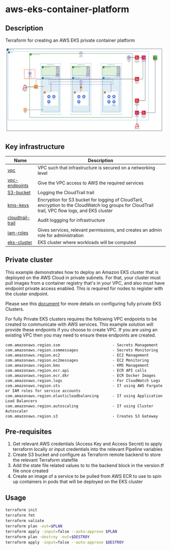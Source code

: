 # aws-eks-container-platform

## Description
Terraform for creating an AWS EKS private container platform

![Container Platform](docs/eks-container-platform.png)

## Key infrastructure

| Name | Description |
|------|------|
| [vpc]( https://github.com/terraform-aws-modules/terraform-aws-vpc.git) | VPC such that infrastructure is secured on a networking level |
| [vpc-endpoints](https://github.com/terraform-aws-modules/terraform-aws-vpc.git) | Give the VPC access to AWS the required services  |
| [S3-bucket](https://github.com/terraform-aws-modules/terraform-aws-s3-bucket.git) | Logging the CloudTrail trail |
| [kms-keys](https://github.com/terraform-aws-modules/terraform-aws-kms.git) | Encryption for S3 bucket for logging of CloudTaril, encryption to the CloudWatch log groups for CloudTrail trail, VPC flow logs, and EKS cluster |
| [cloudtrail-trail](https://github.com/cloudposse/terraform-aws-cloudtrail.git) | Audit loggging for infrastructure |
| [iam-roles](https://registry.terraform.io/providers/hashicorp/aws/latest/docs/resources/iam_role) | Gives services, relevant permissions, and creates an admin role for administration |
| [eks-cluster](https://github.com/terraform-aws-modules/terraform-aws-eks.git) | EKS cluster where workloads will be computed |

## Private cluster

This example demonstrates how to deploy an Amazon EKS cluster that is deployed on the AWS Cloud in private subnets. For that, your cluster must pull images from a container registry that's in your VPC, and also must have endpoint private access enabled. This is required for nodes to register with the cluster endpoint.

Please see this [document](https://docs.aws.amazon.com/eks/latest/userguide/private-clusters.html) for more details on configuring fully private EKS Clusters.

For fully Private EKS clusters requires the following VPC endpoints to be created to communicate with AWS services. This example solution will provide these endpoints if you choose to create VPC. If you are using an existing VPC then you may need to ensure these endpoints are created.

    com.amazonaws.region.ssm                       - Secrets Management
    com.amazonaws.region.ssmmessages               - Secrets Monitoring
    com.amazonaws.region.ec2                       - EC2 Management
    com.amazonaws.region.ec2messages               - EC2 Monitoring
    com.amazonaws.region.kms                       - KMS Management
    com.amazonaws.region.ecr.api                   - ECR API calls
    com.amazonaws.region.ecr.dkr                   - ECR Docker Images
    com.amazonaws.region.logs                      - For CloudWatch Logs
    com.amazonaws.region.sts                       - If using AWS Fargate or IAM roles for service accounts
    com.amazonaws.region.elasticloadbalancing      - If using Application Load Balancers
    com.amazonaws.region.autoscaling               - If using Cluster Autoscaler
    com.amazonaws.region.s3                        - Creates S3 Gateway


## Pre-requisites
1. Get relevant AWS credentials (Access Key and Access Secret) to apply terraform locally or input credentials into the relevant Pipeline variables
2. Create S3 bucket and configure as Terraform remote backend to store the relevant Terraform statefile
3. Add the state file related values to to the backend block in the version.tf file once created
4. Create an image of a service to be pulled from AWS ECR to use to spin up containers in pods that will be deployed on the EKS cluster

## Usage
```sh
terraform init
terraform fmt
terraform valiate
terraform plan -out=$PLAN
terraform apply -input=false --auto-approve $PLAN
terraform plan -destroy -out=$DESTROY
terraform apply -input=false --auto-approve $DESTROY
```